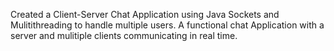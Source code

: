 Created a Client-Server Chat Application using Java Sockets and Mulitithreading to handle multiple users.
A functional chat Application with a server and mulitiple clients communicating in real time.
